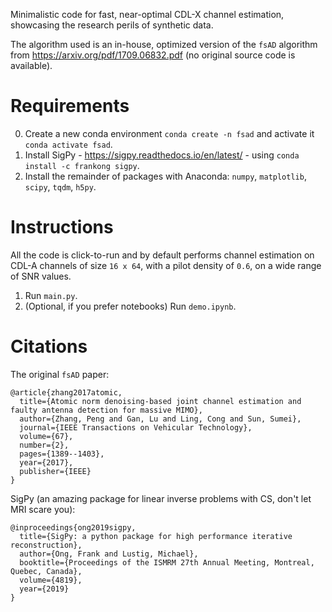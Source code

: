 Minimalistic code for fast, near-optimal CDL-X channel estimation, showcasing the research perils of synthetic data.

The algorithm used is an in-house, optimized version of the ```fsAD``` algorithm from https://arxiv.org/pdf/1709.06832.pdf (no original source code is available).

# Requirements
0. Create a new conda environment ```conda create -n fsad``` and activate it ```conda activate fsad```.
1. Install SigPy - https://sigpy.readthedocs.io/en/latest/ - using ```conda install -c frankong sigpy```.
2. Install the remainder of packages with Anaconda: ```numpy```, ```matplotlib```, ```scipy```, ```tqdm```, ```h5py```.

# Instructions
All the code is click-to-run and by default performs channel estimation on CDL-A channels of size ```16 x 64```, with a pilot density of ```0.6```, on a wide range of SNR values.

1. Run ```main.py```.
2. (Optional, if you prefer notebooks) Run ```demo.ipynb```.

# Citations
The original ```fsAD``` paper:
```
@article{zhang2017atomic,
  title={Atomic norm denoising-based joint channel estimation and faulty antenna detection for massive MIMO},
  author={Zhang, Peng and Gan, Lu and Ling, Cong and Sun, Sumei},
  journal={IEEE Transactions on Vehicular Technology},
  volume={67},
  number={2},
  pages={1389--1403},
  year={2017},
  publisher={IEEE}
}
```

SigPy (an amazing package for linear inverse problems with CS, don't let MRI scare you):
```
@inproceedings{ong2019sigpy,
  title={SigPy: a python package for high performance iterative reconstruction},
  author={Ong, Frank and Lustig, Michael},
  booktitle={Proceedings of the ISMRM 27th Annual Meeting, Montreal, Quebec, Canada},
  volume={4819},
  year={2019}
}
```
